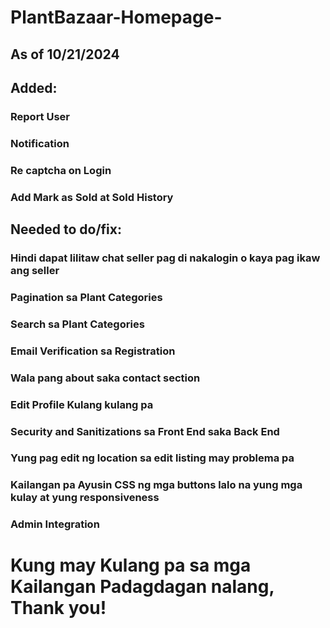 # PlantBazaar-Homepage-

## As of 10/21/2024

## Added:
### Report User
### Notification
### Re captcha on Login
### Add Mark as Sold at Sold History

## Needed to do/fix:
### Hindi dapat lilitaw chat seller pag di nakalogin o kaya pag ikaw ang seller
### Pagination sa Plant Categories
### Search sa Plant Categories
### Email Verification sa Registration
### Wala pang about saka contact section
### Edit Profile Kulang kulang pa
### Security and Sanitizations sa Front End saka Back End
### Yung pag edit ng location sa edit listing may problema pa
### Kailangan pa Ayusin CSS ng mga buttons lalo na yung mga kulay at yung responsiveness
### Admin Integration

# Kung may Kulang pa sa mga Kailangan Padagdagan nalang, Thank you!